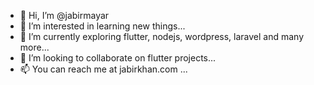 - 👋 Hi, I’m @jabirmayar
- 👀 I’m interested in learning new things...
- 🌱 I’m currently exploring flutter, nodejs, wordpress, laravel and many more...
- 💞️ I’m looking to collaborate on flutter projects...
- 📫 You can reach me at jabirkhan.com ...

<!---
jabirmayar/jabirmayar is a ✨ special ✨ repository because its `README.md` (this file) appears on your GitHub profile.
You can click the Preview link to take a look at your changes.
--->
